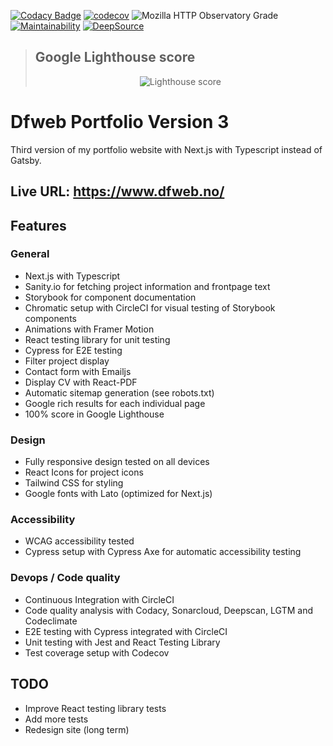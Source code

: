 [![Codacy Badge](https://app.codacy.com/project/badge/Grade/129bf1165c3a455fadb43ddf5f67e1bd)](https://www.codacy.com/gh/w3bdesign/dfweb-v3/dashboard?utm_source=github.com&utm_medium=referral&utm_content=w3bdesign/dfweb-v3&utm_campaign=Badge_Grade)
[![codecov](https://codecov.io/gh/w3bdesign/dfweb-v3/branch/master/graph/badge.svg?token=VML3KNGO0N)](https://codecov.io/gh/w3bdesign/dfweb-v3)
![Mozilla HTTP Observatory Grade](https://img.shields.io/mozilla-observatory/grade-score/dfweb.no)
[![Maintainability](https://api.codeclimate.com/v1/badges/ffcd837a61db13b9630e/maintainability)](https://codeclimate.com/github/w3bdesign/dfweb-v3/maintainability)
[![DeepSource](https://deepsource.io/gh/w3bdesign/dfweb-v3.svg/?label=active+issues&token=xU1k2KJL7peEGSzJkuYYEuw5)](https://deepsource.io/gh/w3bdesign/dfweb-v3/?ref=repository-badge)

> ## Google Lighthouse score
>
> <center><img src="https://user-images.githubusercontent.com/45217974/154784575-ec7c0df5-3724-4de0-b8ec-c0ee6ea42f6f.png" alt="Lighthouse score" /></center>

# Dfweb Portfolio Version 3

Third version of my portfolio website with Next.js with Typescript instead of Gatsby.

## Live URL: <https://www.dfweb.no/>

## Features

### General

-   Next.js with Typescript
-   Sanity.io for fetching project information and frontpage text
-   Storybook for component documentation
-   Chromatic setup with CircleCI for visual testing of Storybook components
-   Animations with Framer Motion
-   React testing library for unit testing
-   Cypress for E2E testing
-   Filter project display
-   Contact form with Emailjs
-   Display CV with React-PDF
-   Automatic sitemap generation (see robots.txt)
-   Google rich results for each individual page
-   100% score in Google Lighthouse

### Design

-   Fully responsive design tested on all devices
-   React Icons for project icons
-   Tailwind CSS for styling
-   Google fonts with Lato (optimized for Next.js)

### Accessibility

-   WCAG accessibility tested
-   Cypress setup with Cypress Axe for automatic accessibility testing

### Devops / Code quality

-   Continuous Integration with CircleCI
-   Code quality analysis with Codacy, Sonarcloud, Deepscan, LGTM and Codeclimate
-   E2E testing with Cypress integrated with CircleCI
-   Unit testing with Jest and React Testing Library
-   Test coverage setup with Codecov

## TODO

-   Improve React testing library tests
-   Add more tests
-   Redesign site (long term)
